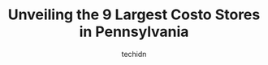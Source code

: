 ---
layout: ampstory
image: https://i0.wp.com/paketmu.com/wp-content/uploads/2023/06/costco-wholesale-0-in-pennsylvania-1686365333.jpeg?resize=640,853
author: techidn
featured: false
description: Explore the diverse Costo Store scene in Pennsylvania, home to an incredible selection of 9 establishments catering to every taste. Whether youre in search of iconic favorites or undiscover
title: Unveiling the 9 Largest Costo Stores in Pennsylvania
cover:
   title: Unveiling the 9 Largest Costo Stores in Pennsylvania
   subtitle: RICKPATE
   background: https://paketmu.com/wp-content/uploads/2023/06/costco-wholesale-0-in-pennsylvania-1686365333.jpeg

pages: 
 - layout: thirds
   top: <h1>#1 Costco Wholesale</h1>
   bottom: "<p>Its clean. I love the food specifically. The pepperoni pizza 🍕 when its fresh is so good! The workers are good at making the food and it seems like they have goo</p>"
   background: https://paketmu.com/wp-content/uploads/2023/06/costco-wholesale-1-in-pennsylvania-1686365333.jpeg
   backgroundblur: true
 - layout: thirds
   top: <h1>#2 Costco Wholesale</h1>
   bottom: "<p>So many great priced items at this store. While I was here i Picked up a few Christmas gifts, some precooked chicken for tortillas, plus I got a Strawberry sundae at thei</p>"
   background: https://paketmu.com/wp-content/uploads/2023/06/costco-wholesale-2-in-pennsylvania-1686365334.jpeg
   cta:
      link: https://paketmu.com/unveiling-the-9-largest-costo-stores-in-pennsylvania/
      text: Unveiling the 9 Largest Costo Stores in Pennsylvania
 - layout: thirds
   top: <h1>#3 Costco Wholesale</h1>
   bottom: "<p>As usual a standard Costco. A very well stacked items and collections of things are very good. Staffs are attentive and friendly. Parking is somewhat cumbersome for first</p>"
   background: https://paketmu.com/wp-content/uploads/2023/06/costco-wholesale-3-in-pennsylvania-1686365335.jpeg
   cta:
      link: https://paketmu.com/unveiling-the-9-largest-costo-stores-in-pennsylvania/
      text: Unveiling the 9 Largest Costo Stores in Pennsylvania
 - layout: thirds
   top: <h1>#4 Costco Wholesale</h1>
   bottom: "<p>202 Costco Dr, Pittsburgh, PA 15205, United States</p>"
   background: https://images.unsplash.com/photo-1522441815192-d9f04eb0615c?ixlib=rb-4.0.3&ixid=MnwxMjA3fDB8MHxwaG90by1wYWdlfHx8fGVufDB8fHx8&auto=format&fit=crop&w=640&h=853&q=80
   cta:
      link: https://paketmu.com/unveiling-the-9-largest-costo-stores-in-pennsylvania/
      text: Unveiling the 9 Largest Costo Stores in Pennsylvania
 - layout: thirds
   top: <h1>#5 Costco Wholesale</h1>
   bottom: "<p>100 Veterans Way, Warminster, PA 18974, United States</p>"
   background: https://images.unsplash.com/photo-1609083590460-7b8cc0ca65f8?ixlib=rb-4.0.3&ixid=MnwxMjA3fDB8MHxwaG90by1wYWdlfHx8fGVufDB8fHx8&auto=format&fit=crop&w=640&h=853&q=80
   cta:
      link: https://paketmu.com/unveiling-the-9-largest-costo-stores-in-pennsylvania/
      text: Unveiling the 9 Largest Costo Stores in Pennsylvania
 - layout: thirds
   top: <h1>#6 Costco Wholesale</h1>
   bottom: "<p>1050 Cranberry Square Dr, Cranberry Twp, PA 16066, United States</p>"
   background: https://images.unsplash.com/photo-1613843873231-1447db182f97?ixlib=rb-4.0.3&ixid=MnwxMjA3fDB8MHxwaG90by1wYWdlfHx8fGVufDB8fHx8&auto=format&fit=crop&w=640&h=853&q=80
   cta:
      link: https://paketmu.com/unveiling-the-9-largest-costo-stores-in-pennsylvania/
      text: Unveiling the 9 Largest Costo Stores in Pennsylvania
 - layout: thirds
   top: <h1>#7 Costco Wholesale</h1>
   bottom: "<p>5125 Jonestown Rd STE 221, Harrisburg, PA 17112, United States</p>"
   background: https://images.unsplash.com/photo-1540457036297-448b6b99e91c?ixlib=rb-4.0.3&ixid=MnwxMjA3fDB8MHxwaG90by1wYWdlfHx8fGVufDB8fHx8&auto=format&fit=crop&w=640&h=853&q=80
   cta:
      link: https://paketmu.com/unveiling-the-9-largest-costo-stores-in-pennsylvania/
      text: Unveiling the 9 Largest Costo Stores in Pennsylvania
 - layout: thirds
   middle: Continue reading...
   background: https://images.unsplash.com/photo-1599422314077-f4dfdaa4cd09?ixlib=rb-4.0.3&ixid=MnwxMjA3fDB8MHxwaG90by1wYWdlfHx8fGVufDB8fHx8&auto=format&fit=crop&w=640&h=853&q=80
   cta:
      link: https://paketmu.com/unveiling-the-9-largest-costo-stores-in-pennsylvania/
      text: Unveiling the 9 Largest Costo Stores in Pennsylvania
      
---